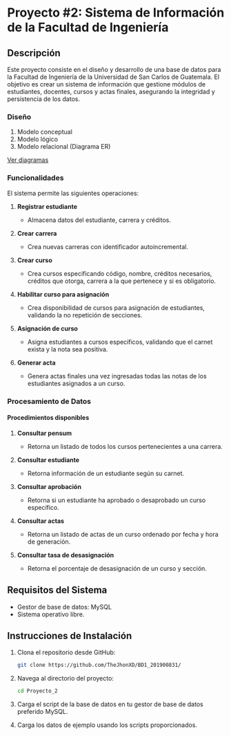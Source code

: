 # Proyecto #2: Sistema de Información de la Facultad de Ingeniería

## Descripción

Este proyecto consiste en el diseño y desarrollo de una base de datos para la Facultad de Ingeniería de la Universidad de San Carlos de Guatemala. El objetivo es crear un sistema de información que gestione módulos de estudiantes, docentes, cursos y actas finales, asegurando la integridad y persistencia de los datos.

### Diseño

1. Modelo conceptual
2. Modelo lógico
3. Modelo relacional (Diagrama ER)

[Ver diagramas](https://github.com/TheJhonXD/BD1_201900831/tree/main/Proyecto_2/Diagramas)

### Funcionalidades

El sistema permite las siguientes operaciones:

1. **Registrar estudiante**
   - Almacena datos del estudiante, carrera y créditos.
2. **Crear carrera**
   - Crea nuevas carreras con identificador autoincremental.
3. **Crear curso**
   - Crea cursos especificando código, nombre, créditos necesarios, créditos que otorga, carrera a la que pertenece y si es obligatorio.
4. **Habilitar curso para asignación**

   - Crea disponibilidad de cursos para asignación de estudiantes, validando la no repetición de secciones.

5. **Asignación de curso**

   - Asigna estudiantes a cursos específicos, validando que el carnet exista y la nota sea positiva.

6. **Generar acta**
   - Genera actas finales una vez ingresadas todas las notas de los estudiantes asignados a un curso.

### Procesamiento de Datos

#### Procedimientos disponibles

1. **Consultar pensum**
   - Retorna un listado de todos los cursos pertenecientes a una carrera.
2. **Consultar estudiante**
   - Retorna información de un estudiante según su carnet.
3. **Consultar aprobación**
   - Retorna si un estudiante ha aprobado o desaprobado un curso específico.
4. **Consultar actas**

   - Retorna un listado de actas de un curso ordenado por fecha y hora de generación.

5. **Consultar tasa de desasignación**
   - Retorna el porcentaje de desasignación de un curso y sección.

## Requisitos del Sistema

- Gestor de base de datos: MySQL
- Sistema operativo libre.

## Instrucciones de Instalación

1. Clona el repositorio desde GitHub:

   ```bash
   git clone https://github.com/TheJhonXD/BD1_201900831/
   ```

2. Navega al directorio del proyecto:

   ```bash
   cd Proyecto_2
   ```

3. Carga el script de la base de datos en tu gestor de base de datos preferido MySQL.

4. Carga los datos de ejemplo usando los scripts proporcionados.
